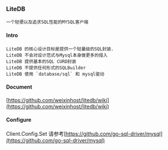 ### LiteDB

    一个轻便以及追求SQL性能的MYSQL客户端

#### Intro

    LiteDB 的核心设计目标是提供一个轻量级的SQL封装.
    LiteDB 不会对设计范式与Mysql本身做更多的侵入
    LiteDB 提供基本的SQL CURD封装
    LiteDB 不提供任何形式的SQLBuilder
    LiteDB 使用 `database/sql` 和 mysql驱动

#### Document
[https://github.com/weixinhost/litedb/wiki](https://github.com/weixinhost/litedb/wiki)

#### Configure

Client.Config.Set 请参考[https://github.com/go-sql-driver/mysql](https://github.com/go-sql-driver/mysql)



